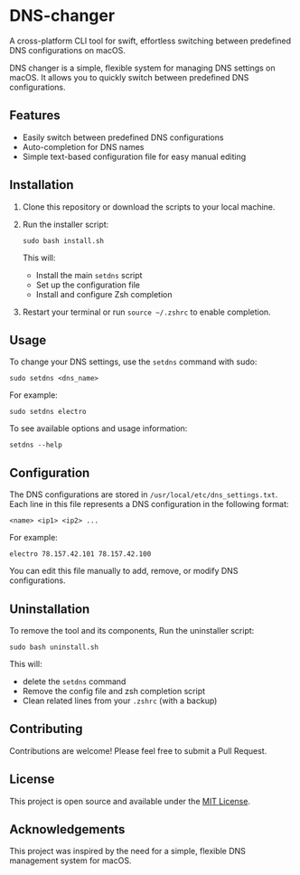 # DNS-changer
A cross-platform CLI tool for swift, effortless switching between predefined DNS configurations on macOS.

DNS changer is a simple, flexible system for managing DNS settings on macOS. It allows you to quickly switch between predefined DNS configurations.

## Features

- Easily switch between predefined DNS configurations
- Auto-completion for DNS names
- Simple text-based configuration file for easy manual editing

## Installation

1. Clone this repository or download the scripts to your local machine.

2. Run the installer script:
   ```
   sudo bash install.sh
   ```

   This will:
   - Install the main `setdns` script
   - Set up the configuration file
   - Install and configure Zsh completion

3. Restart your terminal or run `source ~/.zshrc` to enable completion.

## Usage

To change your DNS settings, use the `setdns` command with sudo:

```
sudo setdns <dns_name>
```

For example:
```
sudo setdns electro
```

To see available options and usage information:
```
setdns --help
```

## Configuration

The DNS configurations are stored in `/usr/local/etc/dns_settings.txt`. Each line in this file represents a DNS configuration in the following format:

```
<name> <ip1> <ip2> ...
```

For example:
```
electro 78.157.42.101 78.157.42.100
```

You can edit this file manually to add, remove, or modify DNS configurations.

## Uninstallation

To remove the tool and its components, Run the uninstaller script:
   ```
   sudo bash uninstall.sh
   ```

   This will:
   - delete the `setdns` command
   - Remove the config file and zsh completion script
   - Clean related lines from your `.zshrc` (with a backup)

## Contributing

Contributions are welcome! Please feel free to submit a Pull Request.

## License

This project is open source and available under the [MIT License](LICENSE).

## Acknowledgements

This project was inspired by the need for a simple, flexible DNS management system for macOS.
